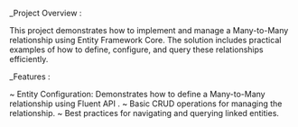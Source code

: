 _Project Overview :

This project demonstrates how to implement and manage a Many-to-Many relationship using Entity Framework Core.
The solution includes practical examples of how to define, configure, and query these relationships efficiently.

_Features :

 ~ Entity Configuration: Demonstrates how to define a Many-to-Many relationship using Fluent API .
 ~ Basic CRUD operations for managing the relationship.
 ~ Best practices for navigating and querying linked entities.
